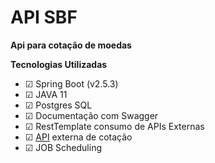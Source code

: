 # API SBF

**Api para cotação de moedas**

**Tecnologias Utilizadas**

- &#9745; Spring Boot (v2.5.3)
- &#9745; JAVA 11
- &#9745; Postgres SQL
- &#9745; Documentação com Swagger
- &#9745; RestTemplate consumo de APIs Externas
- &#9745; [API](https://economia.awesomeapi.com.br/last/USD-BRL,EUR-BRL,INR-BRL) externa de cotação
- &#9745; JOB Scheduling

